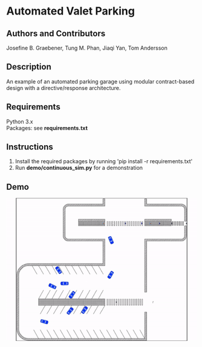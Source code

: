 # Automated Valet Parking
## Authors and Contributors
Josefine B. Graebener, Tung M. Phan, Jiaqi Yan, Tom Andersson <br />

## Description
An example of an automated parking garage using modular contract-based design with a directive/response architecture.

## Requirements
Python 3.x<br />
Packages: see **requirements.txt** <br />

## Instructions
1. Install the required packages by running 'pip install -r requirements.txt'
2. Run **demo/continuous_sim.py** for a demonstration

## Demo
![](example.gif)
